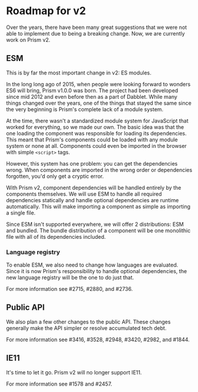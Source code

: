 # Roadmap for v2

Over the years, there have been many great suggestions that we were not able to implement due to being a breaking change.
Now, we are currently work on Prism v2.

## ESM

This is by far the most important change in v2: ES modules.

In the long long ago of 2015, when people were looking forward to wonders ES6 will bring, Prism v1.0.0 was born.
The project had been developed since mid 2012 and even before then as a part of Dabblet.
While many things changed over the years, one of the things that stayed the same since the very beginning is Prism's complete lack of a module system.

At the time, there wasn't a standardized module system for JavaScript that worked for everything, so we made our own.
The basic idea was that the one loading the component was responsible for loading its dependencies.
This meant that Prism's components could be loaded with any module system or none at all.
Components could even be imported in the browser with simple `<script>` tags.

However, this system has one problem: you can get the dependencies wrong.
When components are imported in the wrong order or dependencies forgotten, you'd only get a cryptic error.

With Prism v2, component dependencies will be handled entirely by the components themselves.
We will use ESM to handle all required dependencies statically and handle optional dependencies are runtime automatically.
This will make importing a component as simple as importing a single file.

Since ESM isn't supported everywhere, we will offer 2 distributions: ESM and bundled.
The bundle distribution of a component will be one monolithic file with all of its dependencies included.

### Language registry

To enable ESM, we also need to change how languages are evaluated.
Since it is now Prism's responsibility to handle optional dependencies, the new language registry will be the one to do just that.

For more information see #2715, #2880, and #2736.

## Public API

We also plan a few other changes to the public API.
These changes generally make the API simpler or resolve accumulated tech debt.

For more information see #3416, #3528, #2948, #3420, #2982, and #1844.

## IE11

It's time to let it go. Prism v2 will no longer support IE11.

For more information see #1578 and #2457.
